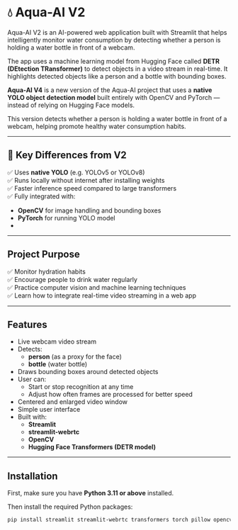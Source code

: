 # 💧 Aqua-AI V2

Aqua-AI V2 is an AI-powered web application built with Streamlit that helps intelligently monitor water consumption by detecting whether a person is holding a water bottle in front of a webcam.

The app uses a machine learning model from Hugging Face called **DETR (DEtection TRansformer)** to detect objects in a video stream in real-time. It highlights detected objects like a person and a bottle with bounding boxes.


**Aqua-AI V4** is a new version of the Aqua-AI project that uses a **native YOLO object detection model** built entirely with OpenCV and PyTorch — instead of relying on Hugging Face models.

This version detects whether a person is holding a water bottle in front of a webcam, helping promote healthy water consumption habits.

---

## 🎯 Key Differences from V2

✅ Uses **native YOLO** (e.g. YOLOv5 or YOLOv8)  
✅ Runs locally without internet after installing weights  
✅ Faster inference speed compared to large transformers  
✅ Fully integrated with:
- **OpenCV** for image handling and bounding boxes
- **PyTorch** for running YOLO model
- 
---

## Project Purpose

✅ Monitor hydration habits  
✅ Encourage people to drink water regularly  
✅ Practice computer vision and machine learning techniques  
✅ Learn how to integrate real-time video streaming in a web app

---

## Features

- Live webcam video stream
- Detects:
  - **person** (as a proxy for the face)
  - **bottle** (water bottle)
- Draws bounding boxes around detected objects
- User can:
  - Start or stop recognition at any time
  - Adjust how often frames are processed for better speed
- Centered and enlarged video window
- Simple user interface
- Built with:
  - **Streamlit**
  - **streamlit-webrtc**
  - **OpenCV**
  - **Hugging Face Transformers (DETR model)**

---

## Installation

First, make sure you have **Python 3.11 or above** installed.

Then install the required Python packages:

```bash
pip install streamlit streamlit-webrtc transformers torch pillow opencv-python av
